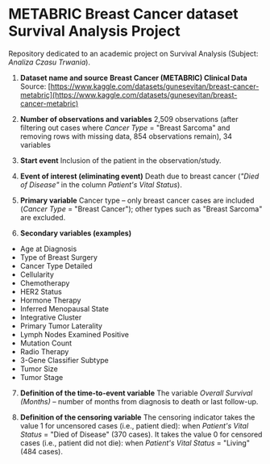 # METABRIC Breast Cancer dataset Survival Analysis Project
Repository dedicated to an academic project on Survival Analysis (Subject: *Analiza Czasu Trwania*).

1. **Dataset name and source**
   **Breast Cancer (METABRIC) Clinical Data**
   Source: [https://www.kaggle.com/datasets/gunesevitan/breast-cancer-metabric](https://www.kaggle.com/datasets/gunesevitan/breast-cancer-metabric)

2. **Number of observations and variables**
   2,509 observations (after filtering out cases where *Cancer Type* = "Breast Sarcoma" and removing rows with missing data, 854 observations remain), 34 variables

3. **Start event**
   Inclusion of the patient in the observation/study.

4. **Event of interest (eliminating event)**
   Death due to breast cancer (*"Died of Disease"* in the column *Patient's Vital Status*).

5. **Primary variable**
   Cancer type – only breast cancer cases are included (*Cancer Type* = "Breast Cancer"); other types such as "Breast Sarcoma" are excluded.

6. **Secondary variables (examples)**

* Age at Diagnosis
* Type of Breast Surgery
* Cancer Type Detailed
* Cellularity
* Chemotherapy
* HER2 Status
* Hormone Therapy
* Inferred Menopausal State
* Integrative Cluster
* Primary Tumor Laterality
* Lymph Nodes Examined Positive
* Mutation Count
* Radio Therapy
* 3-Gene Classifier Subtype
* Tumor Size
* Tumor Stage

7. **Definition of the time-to-event variable**
   The variable *Overall Survival (Months)* – number of months from diagnosis to death or last follow-up.

8. **Definition of the censoring variable**
   The censoring indicator takes the value 1 for uncensored cases (i.e., patient died): when *Patient's Vital Status* = "Died of Disease" (370 cases).
   It takes the value 0 for censored cases (i.e., patient did not die): when *Patient's Vital Status* = "Living" (484 cases).

